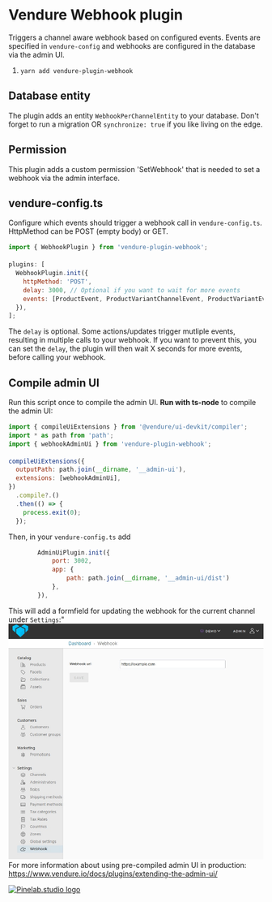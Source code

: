 # Vendure Webhook plugin

Triggers a channel aware webhook based on configured events.
Events are specified in `vendure-config` and webhooks are configured in the database via the admin UI.

1. `yarn add vendure-plugin-webhook`

## Database entity

The plugin adds an entity `WebhookPerChannelEntity` to your database.
Don't forget to run a migration OR `synchronize: true` if you like living on the edge.

## Permission

This plugin adds a custom permission 'SetWebhook' that is needed to set a webhook via the admin interface.

## vendure-config.ts

Configure which events should trigger a webhook call in `vendure-config.ts`. HttpMethod can be POST (empty body) or GET.

```js
import { WebhookPlugin } from 'vendure-plugin-webhook';

plugins: [
  WebhookPlugin.init({
    httpMethod: 'POST',
    delay: 3000, // Optional if you want to wait for more events
    events: [ProductEvent, ProductVariantChannelEvent, ProductVariantEvent],
  }),
];
```

The `delay` is optional. Some actions/updates trigger mutliple events, resulting in multiple calls to your webhook.
If you want to prevent this, you can set the `delay`, the plugin will then wait X seconds for more events,
before calling your webhook.

## Compile admin UI

Run this script once to compile the admin UI. **Run with ts-node** to compile the admin UI:

```js
import { compileUiExtensions } from '@vendure/ui-devkit/compiler';
import * as path from 'path';
import { webhookAdminUi } from 'vendure-plugin-webhook';

compileUiExtensions({
  outputPath: path.join(__dirname, '__admin-ui'),
  extensions: [webhookAdminUi],
})
  .compile?.()
  .then(() => {
    process.exit(0);
  });
```

Then, in your `vendure-config.ts` add

```js
        AdminUiPlugin.init({
            port: 3002,
            app: {
                path: path.join(__dirname, '__admin-ui/dist')
            },
        }),
```

This will add a formfield for updating the webhook for the current channel under `Settings`:"  
![Webhook admin UI](webhook-admin-ui.jpeg)  
For more information about using pre-compiled admin UI in production: https://www.vendure.io/docs/plugins/extending-the-admin-ui/

[![Pinelab.studio logo](https://pinelab.studio/img/pinelab-logo.png)](https://pinelab.studio)
